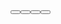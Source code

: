 <Button-Group grid column>
  <Button @click="testClick" label='@click' />
  <Button evalScript="testEvalScript()" @evalScript="reportEval" label='@evalScript' />
  <Button 
    :evalScript="`testEvalScript('${ JSON.stringify({ msg: 'data' }) }')`" 
    @evalScript="reportEval" label='template literal evalScript' />
  <Button 
    copy="Copy this text on click" 
    label='@clipboard'
    @clipboard="reportClipboardSuccess"
  />
</Button-Group>